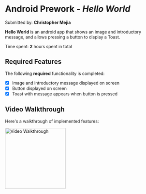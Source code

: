 # Android Prework - *Hello World*

Submitted by: **Christopher Mejia**

**Hello World** is an android app that shows an image and introductory message, and allows pressing a button to display a Toast.

Time spent: **2** hours spent in total

## Required Features

The following **required** functionality is completed:

* [X] Image and introductory message displayed on screen
* [X] Button displayed on screen
* [X] Toast with message appears when button is pressed

## Video Walkthrough

Here's a walkthrough of implemented features:

<img src='https://media.giphy.com/media/v1.Y2lkPTc5MGI3NjExNXdqN3dnOHNkODV6NTZ2MDFoaWhjZThoZ3k3ZWE2ejRnenkwZ20zeCZlcD12MV9pbnRlcm5hbF9naWZfYnlfaWQmY3Q9Zw/8O7eV8kcgNNcnCEGY0/giphy.gif' title='Video Walkthrough' width='200' alt='Video Walkthrough' />

